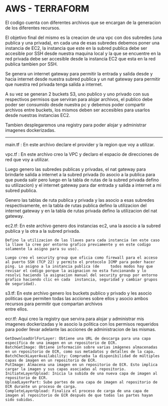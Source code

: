 # AWS - TERRAFORM

El codigo cuenta con diferentes archivos que se encargan de la generacion de los diferentes recursos.

El objetivo final del mismo es la creacion de una vpc con dos subredes (una publica y una privada), en cada una de esas subredes debemos poner una instancia de EC2, la instancia que este en la subred publica debe ser accesible por SSH desde nuestra maquina local y la que se encuentre en la red privada debe ser accesible desde la instancia EC2 que esta en la red publica tambien por SSH.

Se genera un internet gateway para permitir la entrada y salida desde y hacia internet desde nuestra subred publica y un nat gateway para permitir que nuestra red privada tenga salida a internet.

A su vez se generan 2 buckets S3, uno publico y uno privado con sus respectivos permisos que serviran para alojar archivos, el publico debe poder ser consumido desde nuestra pc y debemos poder compartir archivos entre buckets, los mismos deben ser accesibles para usarlos desde nuestras instancias EC2.

Tambien desplegaremos una registry para poder alojar y administrar imagenes dockerizadas.
 
---------------------------------------------------------------------------------------------------------------------------------------------------------------------------------------------
main.tf : En este archivo declare el provider y la region que voy a utilizar.

vpc.tf : En este archivo creo la VPC y declaro el espacio de direcciones de red que voy a utilizar.

Luego genero las subredes publicas y privadas, el nat gateway para brindarle salida a internet a la subred privada (lo asocio a la publica para que pueda salir pero luego en la tabla de rutas de la subred privada defino su utilizacion) y el internet gateway para dar entrada y salida a internet a mi subred publica.

Genero las tablas de ruta publica y privada y las asocio a esas subredes respectivamente, en la tabla de rutas publica defino la utilizacion del internet gateway y en la tabla de rutas privada defino la utilizacion del nat gateway.


ec2.tf: En este archivo genero dos instancias ec2, una la asocio a la subred publica y la otra a la subred privada.

	Defino la utilizacion de las llaves para cada instancia (en este caso la llave la cree por entorno grafico previamente y en este codigo solamente la asigno para su uso).

	Luego creo el security group que oficia como firewall para el acceso al puerto SSH (TCP 22) y permito el protocolo ICMP para poder hacer ping. Lo asigno a la instancia publica (de 	todos modos hay que revisar el codigo porque la asignacion no esta funcionando y lo resolvi haciendo la asignacion manual del security group por entorno grafico haciendo clic en cada 	instancia, seguridad y cambiar grupos de seguridad).

s3.tf: En este archivo genero los buckets publico y privado y les asocio politicas que permiten todas las acciones sobre ellos y asocio ambos recursos para permitir que compartan archivos   
       entre ellos.

ecr.tf: Aqui creo la registry que servira para alojar y administrar mis imagenes dockerizadas y le asocio la politica con los permisos requeridos para poder llevar adelante las acciones de 	administracion de las mismas.


	GetDownloadUrlForLayer: Obtiene una URL de descarga para una capa específica de una imagen en un repositorio de ECR.
	BatchGetImage: Obtiene información sobre varias imágenes almacenadas en un repositorio de ECR, como sus metadatos y detalles de la capa.
	BatchCheckLayerAvailability: Comprueba la disponibilidad de múltiples capas de imagen en un repositorio de ECR.
	PutImage: Almacena una imagen en un repositorio de ECR. Esto implica cargar la imagen y sus capas asociadas al repositorio.
	InitiateLayerUpload: Inicia la subida de una nueva capa de imagen al repositorio de ECR.
	UploadLayerPart: Sube partes de una capa de imagen al repositorio de ECR durante un proceso de carga.
	CompleteLayerUpload: Finaliza el proceso de carga de una capa de imagen al repositorio de ECR después de que todas las partes hayan sido subidas.
